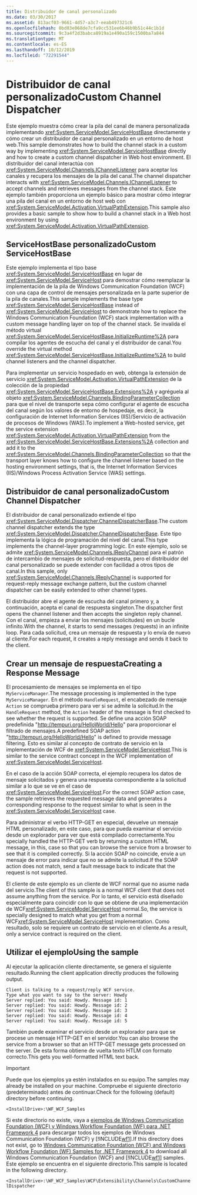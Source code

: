 ```yaml
---
title: Distribuidor de canal personalizado
ms.date: 03/30/2017
ms.assetid: 813acf03-9661-4d57-a3c7-eeab497321c6
ms.openlocfilehash: 0bd83e068de7cfa9cc531ee6b46b9b51c44c1b1d
ms.sourcegitcommit: 9c3a4f2d3babca8919a1e490a159c1500ba7a844
ms.translationtype: MT
ms.contentlocale: es-ES
ms.lasthandoff: 10/12/2019
ms.locfileid: "72291544"
---
```

# <a name="custom-channel-dispatcher"></a><span data-ttu-id="61004-102">Distribuidor de canal personalizado</span><span class="sxs-lookup"><span data-stu-id="61004-102">Custom Channel Dispatcher</span></span>
<span data-ttu-id="61004-103">Este ejemplo muestra cómo crear la pila del canal de manera personalizada implementando <xref:System.ServiceModel.ServiceHostBase> directamente y cómo crear un distribuidor de canal personalizado en un entorno de host web.</span><span class="sxs-lookup"><span data-stu-id="61004-103">This sample demonstrates how to build the channel stack in a custom way by implementing <xref:System.ServiceModel.ServiceHostBase> directly and how to create a custom channel dispatcher in Web host environment.</span></span> <span data-ttu-id="61004-104">El distribuidor del canal interactúa con <xref:System.ServiceModel.Channels.IChannelListener> para aceptar los canales y recupera los mensajes de la pila del canal.</span><span class="sxs-lookup"><span data-stu-id="61004-104">The channel dispatcher interacts with <xref:System.ServiceModel.Channels.IChannelListener> to accept channels and retrieves messages from the channel stack.</span></span> <span data-ttu-id="61004-105">Este ejemplo también proporciona un ejemplo básico para mostrar cómo integrar una pila del canal en un entorno de host web con <xref:System.ServiceModel.Activation.VirtualPathExtension>.</span><span class="sxs-lookup"><span data-stu-id="61004-105">This sample also provides a basic sample to show how to build a channel stack in a Web host environment by using <xref:System.ServiceModel.Activation.VirtualPathExtension>.</span></span>  
  
## <a name="custom-servicehostbase"></a><span data-ttu-id="61004-106">ServiceHostBase personalizado</span><span class="sxs-lookup"><span data-stu-id="61004-106">Custom ServiceHostBase</span></span>  
 <span data-ttu-id="61004-107">Este ejemplo implementa el tipo base <xref:System.ServiceModel.ServiceHostBase> en lugar de <xref:System.ServiceModel.ServiceHost> para demostrar cómo reemplazar la implementación de la pila de Windows Communication Foundation (WCF) con una capa de control de mensajes personalizada en la parte superior de la pila de canales.</span><span class="sxs-lookup"><span data-stu-id="61004-107">This sample implements the base type <xref:System.ServiceModel.ServiceHostBase> instead of <xref:System.ServiceModel.ServiceHost> to demonstrate how to replace the Windows Communication Foundation (WCF) stack implementation with a custom message handling layer on top of the channel stack.</span></span> <span data-ttu-id="61004-108">Se invalida el método virtual <xref:System.ServiceModel.ServiceHostBase.InitializeRuntime%2A> para compilar los agentes de escucha del canal y el distribuidor de canal.</span><span class="sxs-lookup"><span data-stu-id="61004-108">You override the virtual method <xref:System.ServiceModel.ServiceHostBase.InitializeRuntime%2A> to build channel listeners and the channel dispatcher.</span></span>  
  
 <span data-ttu-id="61004-109">Para implementar un servicio hospedado en web, obtenga la extensión de servicio <xref:System.ServiceModel.Activation.VirtualPathExtension> de la colección de la propiedad <xref:System.ServiceModel.ServiceHostBase.Extensions%2A> y agréguela al objeto <xref:System.ServiceModel.Channels.BindingParameterCollection> para que el nivel de transporte sepa cómo configurar el agente de escucha del canal según los valores de entorno de hospedaje, es decir, la configuración de Internet Information Services (IIS)/Servicio de activación de procesos de Windows (WAS).</span><span class="sxs-lookup"><span data-stu-id="61004-109">To implement a Web-hosted service, get the service extension <xref:System.ServiceModel.Activation.VirtualPathExtension> from the <xref:System.ServiceModel.ServiceHostBase.Extensions%2A> collection and add it to the <xref:System.ServiceModel.Channels.BindingParameterCollection> so that the transport layer knows how to configure the channel listener based on the hosting environment settings, that is, the Internet Information Services (IIS)/Windows Process Activation Service (WAS) settings.</span></span>  
  
## <a name="custom-channel-dispatcher"></a><span data-ttu-id="61004-110">Distribuidor de canal personalizado</span><span class="sxs-lookup"><span data-stu-id="61004-110">Custom Channel Dispatcher</span></span>  
 <span data-ttu-id="61004-111">El distribuidor de canal personalizado extiende el tipo <xref:System.ServiceModel.Dispatcher.ChannelDispatcherBase>.</span><span class="sxs-lookup"><span data-stu-id="61004-111">The custom channel dispatcher extends the type <xref:System.ServiceModel.Dispatcher.ChannelDispatcherBase>.</span></span> <span data-ttu-id="61004-112">Este tipo implementa la lógica de programación del nivel del canal.</span><span class="sxs-lookup"><span data-stu-id="61004-112">This type implements the channel-layer programming logic.</span></span> <span data-ttu-id="61004-113">En este ejemplo, solo se admite <xref:System.ServiceModel.Channels.IReplyChannel> para el patrón de intercambio de mensajes de solicitud-respuesta, pero el distribuidor del canal personalizado se puede extender con facilidad a otros tipos de canal.</span><span class="sxs-lookup"><span data-stu-id="61004-113">In this sample, only <xref:System.ServiceModel.Channels.IReplyChannel> is supported for request-reply message exchange pattern, but the custom channel dispatcher can be easily extended to other channel types.</span></span>  
  
 <span data-ttu-id="61004-114">El distribuidor abre el agente de escucha del canal primero y, a continuación, acepta el canal de respuesta singleton.</span><span class="sxs-lookup"><span data-stu-id="61004-114">The dispatcher first opens the channel listener and then accepts the singleton reply channel.</span></span> <span data-ttu-id="61004-115">Con el canal, empieza a enviar los mensajes (solicitudes) en un bucle infinito.</span><span class="sxs-lookup"><span data-stu-id="61004-115">With the channel, it starts to send messages (requests) in an infinite loop.</span></span> <span data-ttu-id="61004-116">Para cada solicitud, crea un mensaje de respuesta y lo envía de nuevo al cliente.</span><span class="sxs-lookup"><span data-stu-id="61004-116">For each request, it creates a reply message and sends it back to the client.</span></span>  
  
## <a name="creating-a-response-message"></a><span data-ttu-id="61004-117">Crear un mensaje de respuesta</span><span class="sxs-lookup"><span data-stu-id="61004-117">Creating a Response Message</span></span>  
 <span data-ttu-id="61004-118">El procesamiento de mensajes se implementa en el tipo `MyServiceManager`.</span><span class="sxs-lookup"><span data-stu-id="61004-118">The message processing is implemented in the type `MyServiceManager`.</span></span> <span data-ttu-id="61004-119">En el método `HandleRequest`, el encabezado de mensaje `Action` se comprueba primero para ver si se admite la solicitud.</span><span class="sxs-lookup"><span data-stu-id="61004-119">In the `HandleRequest` method, the `Action` header of the message is first checked to see whether the request is supported.</span></span> <span data-ttu-id="61004-120">Se define una acción SOAP predefinida "http://tempuri.org/HelloWorld/Hello" para proporcionar el filtrado de mensajes.</span><span class="sxs-lookup"><span data-stu-id="61004-120">A predefined SOAP action "http://tempuri.org/HelloWorld/Hello" is defined to provide message filtering.</span></span> <span data-ttu-id="61004-121">Esto es similar al concepto de contrato de servicio en la implementación de WCF de <xref:System.ServiceModel.ServiceHost>.</span><span class="sxs-lookup"><span data-stu-id="61004-121">This is similar to the service contract concept in the WCF implementation of <xref:System.ServiceModel.ServiceHost>.</span></span>  
  
 <span data-ttu-id="61004-122">En el caso de la acción SOAP correcta, el ejemplo recupera los datos de mensaje solicitados y genera una respuesta correspondiente a la solicitud similar a lo que se ve en el caso de <xref:System.ServiceModel.ServiceHost>.</span><span class="sxs-lookup"><span data-stu-id="61004-122">For the correct SOAP action case, the sample retrieves the requested message data and generates a corresponding response to the request similar to what is seen in the <xref:System.ServiceModel.ServiceHost> case.</span></span>  
  
 <span data-ttu-id="61004-123">Para administrar el verbo HTTP-GET en especial, devuelve un mensaje HTML personalizado, en este caso, para que pueda examinar el servicio desde un explorador para ver que está compilado correctamente.</span><span class="sxs-lookup"><span data-stu-id="61004-123">You specially handled the HTTP-GET verb by returning a custom HTML message, in this, case so that you can browse the service from a browser to see that it is compiled correctly.</span></span> <span data-ttu-id="61004-124">Si la acción SOAP no coincide, envíe a un mensaje de error para indicar que no se admite la solicitud.</span><span class="sxs-lookup"><span data-stu-id="61004-124">If the SOAP action does not match, send a fault message back to indicate that the request is not supported.</span></span>  
  
 <span data-ttu-id="61004-125">El cliente de este ejemplo es un cliente de WCF normal que no asume nada del servicio.</span><span class="sxs-lookup"><span data-stu-id="61004-125">The client of this sample is a normal WCF client that does not assume anything from the service.</span></span> <span data-ttu-id="61004-126">Por lo tanto, el servicio está diseñado especialmente para coincidir con lo que se obtiene de una implementación de WCF<xref:System.ServiceModel.ServiceHost> normal.</span><span class="sxs-lookup"><span data-stu-id="61004-126">So, the service is specially designed to match what you get from a normal WCF<xref:System.ServiceModel.ServiceHost> implementation.</span></span> <span data-ttu-id="61004-127">Como resultado, solo se requiere un contrato de servicio en el cliente.</span><span class="sxs-lookup"><span data-stu-id="61004-127">As a result, only a service contract is required on the client.</span></span>  
  
## <a name="using-the-sample"></a><span data-ttu-id="61004-128">Utilizar el ejemplo</span><span class="sxs-lookup"><span data-stu-id="61004-128">Using the sample</span></span>  
 <span data-ttu-id="61004-129">Al ejecutar la aplicación cliente directamente, se genera el siguiente resultado.</span><span class="sxs-lookup"><span data-stu-id="61004-129">Running the client application directly produces the following output.</span></span>  
  
```output  
Client is talking to a request/reply WCF service.   
Type what you want to say to the server: Howdy  
Server replied: You said: Howdy. Message id: 1  
Server replied: You said: Howdy. Message id: 2  
Server replied: You said: Howdy. Message id: 3  
Server replied: You said: Howdy. Message id: 4  
Server replied: You said: Howdy. Message id: 5  
```  
  
 <span data-ttu-id="61004-130">También puede examinar el servicio desde un explorador para que se procese un mensaje HTTP-GET en el servidor.</span><span class="sxs-lookup"><span data-stu-id="61004-130">You can also browse the service from a browser so that an HTTP-GET message gets processed on the server.</span></span> <span data-ttu-id="61004-131">De esta forma obtiene de vuelta texto HTLM con formato correcto.</span><span class="sxs-lookup"><span data-stu-id="61004-131">This gets you well-formatted HTML text back.</span></span>  
  
> [!IMPORTANT]
> <span data-ttu-id="61004-132">Puede que los ejemplos ya estén instalados en su equipo.</span><span class="sxs-lookup"><span data-stu-id="61004-132">The samples may already be installed on your machine.</span></span> <span data-ttu-id="61004-133">Compruebe el siguiente directorio (predeterminado) antes de continuar.</span><span class="sxs-lookup"><span data-stu-id="61004-133">Check for the following (default) directory before continuing.</span></span>  
>   
> `<InstallDrive>:\WF_WCF_Samples`  
>   
> <span data-ttu-id="61004-134">Si este directorio no existe, vaya a [ejemplos de Windows Communication Foundation (WCF) y Windows Workflow Foundation (WF) para .NET Framework 4](https://go.microsoft.com/fwlink/?LinkId=150780) para descargar todos los ejemplos de Windows Communication Foundation (WCF) y [!INCLUDE[wf1](../../../../includes/wf1-md.md)].</span><span class="sxs-lookup"><span data-stu-id="61004-134">If this directory does not exist, go to [Windows Communication Foundation (WCF) and Windows Workflow Foundation (WF) Samples for .NET Framework 4](https://go.microsoft.com/fwlink/?LinkId=150780) to download all Windows Communication Foundation (WCF) and [!INCLUDE[wf1](../../../../includes/wf1-md.md)] samples.</span></span> <span data-ttu-id="61004-135">Este ejemplo se encuentra en el siguiente directorio.</span><span class="sxs-lookup"><span data-stu-id="61004-135">This sample is located in the following directory.</span></span>  
>   
> `<InstallDrive>:\WF_WCF_Samples\WCF\Extensibility\Channels\CustomChannelDispatcher`
